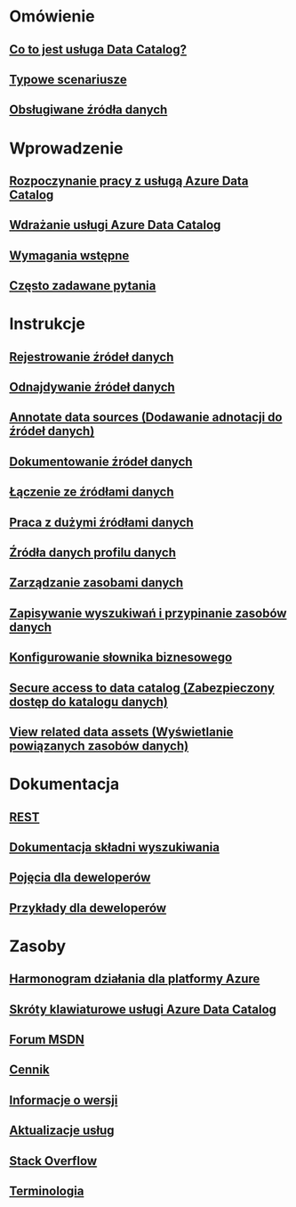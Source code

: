 # Omówienie
## [Co to jest usługa Data Catalog?](data-catalog-what-is-data-catalog.md)
## [Typowe scenariusze](data-catalog-common-scenarios.md)
## [Obsługiwane źródła danych](data-catalog-dsr.md)

# Wprowadzenie
## [Rozpoczynanie pracy z usługą Azure Data Catalog](data-catalog-get-started.md)
## [Wdrażanie usługi Azure Data Catalog](data-catalog-adopting-data-catalog.md)
## [Wymagania wstępne](data-catalog-prerequisites.md)
## [Często zadawane pytania](data-catalog-frequently-asked-questions.md)

# Instrukcje
## [Rejestrowanie źródeł danych](data-catalog-how-to-register.md)
## [Odnajdywanie źródeł danych](data-catalog-how-to-discover.md)
## [Annotate data sources (Dodawanie adnotacji do źródeł danych)](data-catalog-how-to-annotate.md)
## [Dokumentowanie źródeł danych](data-catalog-how-to-documentation.md)
## [Łączenie ze źródłami danych](data-catalog-how-to-connect.md)
## [Praca z dużymi źródłami danych](data-catalog-how-to-big-data.md)
## [Źródła danych profilu danych](data-catalog-how-to-data-profile.md)
## [Zarządzanie zasobami danych](data-catalog-how-to-manage.md)
## [Zapisywanie wyszukiwań i przypinanie zasobów danych](data-catalog-how-to-save-pin.md)
## [Konfigurowanie słownika biznesowego](data-catalog-how-to-business-glossary.md)
## [Secure access to data catalog (Zabezpieczony dostęp do katalogu danych)](data-catalog-how-to-secure-catalog.md)
## [View related data assets (Wyświetlanie powiązanych zasobów danych)](data-catalog-how-to-view-related-data-assets.md) 

# Dokumentacja
## [REST](/rest/api/datacatalog/)
## [Dokumentacja składni wyszukiwania](/rest/api/datacatalog/data-catalog-search-syntax-reference)
## [Pojęcia dla deweloperów](data-catalog-developer-concepts.md)
## [Przykłady dla deweloperów](data-catalog-samples.md)

# Zasoby
## [Harmonogram działania dla platformy Azure](https://azure.microsoft.com/roadmap/)
## [Skróty klawiaturowe usługi Azure Data Catalog](data-catalog-keyboard-shortcuts.md)
## [Forum MSDN](https://social.msdn.microsoft.com/Forums/en-US/home?forum=azuredatacatalog)
## [Cennik](https://azure.microsoft.com/pricing/details/data-catalog/)
## [Informacje o wersji](data-catalog-whats-new.md)
## [Aktualizacje usług](https://azure.microsoft.com/updates/?product=data-catalog)
## [Stack Overflow](http://stackoverflow.com/questions/tagged/azure-data-catalog)
## [Terminologia](data-catalog-terminology.md)
